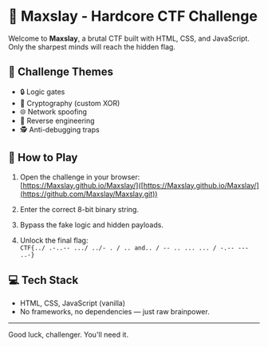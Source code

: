 # 🧠 Maxslay - Hardcore CTF Challenge

Welcome to **Maxslay**, a brutal CTF built with HTML, CSS, and JavaScript.  
Only the sharpest minds will reach the hidden flag.

## 🎯 Challenge Themes
- 🔒 Logic gates
- 🔐 Cryptography (custom XOR)
- 🌐 Network spoofing
- 🧬 Reverse engineering
- 🕵️ Anti-debugging traps

## 🚀 How to Play
1. Open the challenge in your browser:
    [https://Maxslay.github.io/Maxslay/]([https://Maxslay.github.io/Maxslay/](https://github.com/Maxslay/Maxslay.git))

2. Enter the correct 8-bit binary string.
3. Bypass the fake logic and hidden payloads.
4. Unlock the final flag:  
   `CTF{../ .-..-- .../ ../- . / .. and.. / -- .. ... ... / -.-- --- ..-}`

## 💻 Tech Stack
- HTML, CSS, JavaScript (vanilla)
- No frameworks, no dependencies — just raw brainpower.

---

Good luck, challenger. You'll need it.
